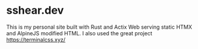 sshear.dev
==========

This is my personal site built with Rust and Actix Web serving static HTMX and AlpineJS modified HTML.
I also used the great project https://terminalcss.xyz/

